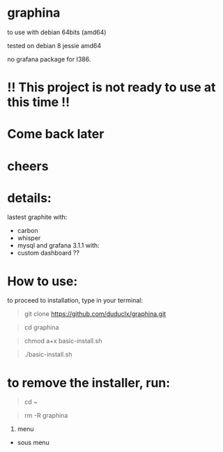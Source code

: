 # graphina
to use with debian 64bits (amd64)

tested on debian 8 jessie amd64

no grafana package for I386.

# !! This project is not ready to use at this time !! #

# Come back later
# cheers

# details:
lastest graphite with:
- carbon
- whisper
- mysql
and grafana 3.1.1 with:
- custom dashboard ??

# How to use:

to proceed to installation, type in your terminal:

> git clone https://github.com/duduclx/graphina.git

> cd graphina

> chmod a+x basic-install.sh

> ./basic-install.sh

# to remove the installer, run:

> cd ~

> rm -R graphina

1. menu
  * sous menu
